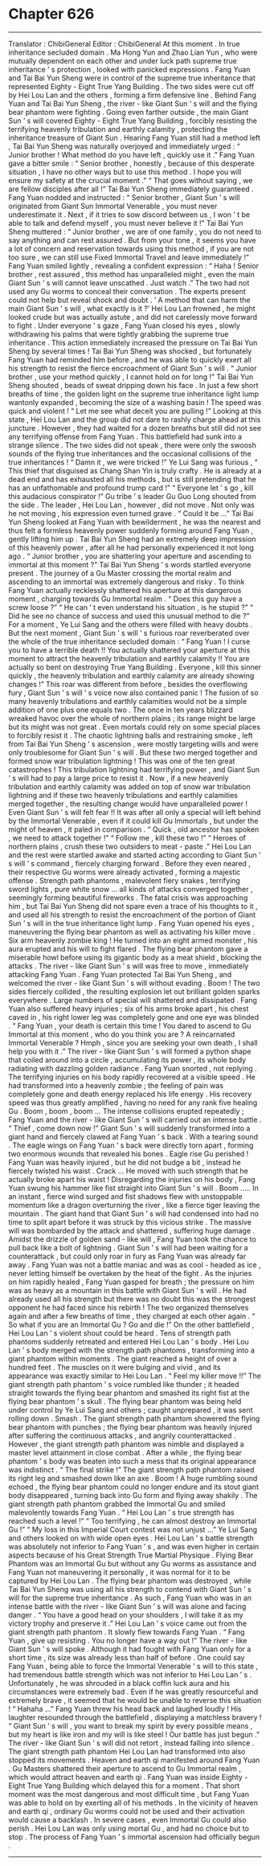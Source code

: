 
# Chapter 626


---

Translator : ChibiGeneral Editor : ChibiGeneral
At this moment .
In true inheritance secluded domain .
Ma Hong Yun and Zhao Lian Yun , who were mutually dependent on each other and under luck path supreme true inheritance ’ s protection , looked with panicked expressions .
Fang Yuan and Tai Bai Yun Sheng were in control of the supreme true inheritance that represented Eighty - Eight True Yang Building .
The two sides were cut off by Hei Lou Lan and the others , forming a firm defensive line .
Behind Fang Yuan and Tai Bai Yun Sheng , the river - like Giant Sun ’ s will and the flying bear phantom were fighting .
Going even farther outside , the main Giant Sun ’ s will covered Eighty - Eight True Yang Building , forcibly resisting the terrifying heavenly tribulation and earthly calamity , protecting the inheritance treasure of Giant Sun .
Hearing Fang Yuan still had a method left , Tai Bai Yun Sheng was naturally overjoyed and immediately urged : “ Junior brother ! What method do you have left , quickly use it .”
Fang Yuan gave a bitter smile : “ Senior brother , honestly , because of this desperate situation , I have no other ways but to use this method . I hope you will ensure my safety at the crucial moment .”
“ That goes without saying , we are fellow disciples after all !” Tai Bai Yun Sheng immediately guaranteed .
Fang Yuan nodded and instructed : “ Senior brother , Giant Sun ’ s will originated from Giant Sun Immortal Venerable , you must never underestimate it . Next , if it tries to sow discord between us , I won ’ t be able to talk and defend myself , you must never believe it !”
Tai Bai Yun Sheng muttered : “ Junior brother , we are of one family , you do not need to say anything and can rest assured . But from your tone , it seems you have a lot of concern and reservation towards using this method , if you are not too sure , we can still use Fixed Immortal Travel and leave immediately !”
Fang Yuan smiled lightly , revealing a confident expression : “ Haha ! Senior brother , rest assured , this method has unparalleled might , even the main Giant Sun ’ s will cannot leave unscathed . Just watch .”
The two had not used any Gu worms to conceal their conversation . The experts present could not help but reveal shock and doubt .
‘ A method that can harm the main Giant Sun ’ s will , what exactly is it ?’ Hei Lou Lan frowned , he might looked crude but was actually astute , and did not carelessly move forward to fight .
Under everyone ’ s gaze , Fang Yuan closed his eyes , slowly withdrawing his palms that were tightly grabbing the supreme true inheritance .
This action immediately increased the pressure on Tai Bai Yun Sheng by several times !
Tai Bai Yun Sheng was shocked , but fortunately Fang Yuan had reminded him before , and he was able to quickly exert all his strength to resist the fierce encroachment of Giant Sun ’ s will .
“ Junior brother , use your method quickly , I cannot hold on for long !” Tai Bai Yun Sheng shouted , beads of sweat dripping down his face .
In just a few short breaths of time , the golden light on the supreme true inheritance light lump wantonly expanded , becoming the size of a washing basin !
The speed was quick and violent !
“ Let me see what deceit you are pulling !” Looking at this state , Hei Lou Lan and the group did not dare to rashly charge ahead at this juncture .
However , they had waited for a dozen breaths but still did not see any terrifying offense from Fang Yuan .
This battlefield had sunk into a strange silence .
The two sides did not speak , there were only the swoosh sounds of the flying true inheritances and the occasional collisions of the true inheritances !
“ Damn it , we were tricked !” Ye Lui Sang was furious , “ This thief that disguised as Chang Shan Yin is truly crafty . He is already at a dead end and has exhausted all his methods , but is still pretending that he has an unfathomable and profound trump card !”
“ Everyone let ’ s go , kill this audacious conspirator !” Gu tribe ’ s leader Gu Guo Long shouted from the side .
The leader , Hei Lou Lan , however , did not move .
Not only was he not moving , his expression even turned grave .
“ Could it be …” Tai Bai Yun Sheng looked at Fang Yuan with bewilderment , he was the nearest and thus felt a formless heavenly power suddenly forming around Fang Yuan , gently lifting him up .
Tai Bai Yun Sheng had an extremely deep impression of this heavenly power , after all he had personally experienced it not long ago .
“ Junior brother , you are shattering your aperture and ascending to immortal at this moment ?”
Tai Bai Yun Sheng ’ s words startled everyone present .
The journey of a Gu Master crossing the mortal realm and ascending to an immortal was extremely dangerous and risky . To think Fang Yuan actually recklessly shattered his aperture at this dangerous moment , charging towards Gu Immortal realm .
“ Does this guy have a screw loose ?”
“ He can ’ t even understand his situation , is he stupid ?”
“ Did he see no chance of success and used this unusual method to die ?”
For a moment , Ye Lui Sang and the others were filled with heavy doubts .
But the next moment , Giant Sun ’ s will ’ s furious roar reverberated over the whole of the true inheritance secluded domain : “ Fang Yuan ! I curse you to have a terrible death !! You actually shattered your aperture at this moment to attract the heavenly tribulation and earthly calamity !! You are actually so bent on destroying True Yang Building . Everyone , kill this sinner quickly , the heavenly tribulation and earthly calamity are already showing changes !”
This roar was different from before , besides the overflowing fury , Giant Sun ’ s will ’ s voice now also contained panic !
The fusion of so many heavenly tribulations and earthly calamities would not be a simple addition of one plus one equals two .
The once in ten years blizzard wreaked havoc over the whole of northern plains ; its range might be large but its might was not great . Even mortals could rely on some special places to forcibly resist it .
The chaotic lightning balls and restraining smoke , left from Tai Bai Yun Sheng ’ s ascension , were mostly targeting wills and were only troublesome for Giant Sun ’ s will .
But these two merged together and formed snow war tribulation lightning !
This was one of the ten great catastrophes !
This tribulation lightning had terrifying power , and Giant Sun ’ s will had to pay a large price to resist it .
Now , if a new heavenly tribulation and earthly calamity was added on top of snow war tribulation lightning and if these two heavenly tribulations and earthly calamities merged together , the resulting change would have unparalleled power !
Even Giant Sun ’ s will felt fear !! It was after all only a special will left behind by the Immortal Venerable , even if it could kill Gu Immortals , but under the might of heaven , it paled in comparison .
“ Quick , old ancestor has spoken , we need to attack together !”
“ Follow me , kill these two !”
“ Heroes of northern plains , crush these two outsiders to meat - paste .”
Hei Lou Lan and the rest were startled awake and started acting according to Giant Sun ’ s will ’ s command , fiercely charging forward .
Before they even neared , their respective Gu worms were already activated , forming a majestic offense . Strength path phantoms , malevolent fiery snakes , terrifying sword lights , pure white snow … all kinds of attacks converged together , seemingly forming beautiful fireworks .
The fatal crisis was approaching him , but Tai Bai Yun Sheng did not spare even a trace of his thoughts to it , and used all his strength to resist the encroachment of the portion of Giant Sun ’ s will in the true inheritance light lump .
Fang Yuan opened his eyes , maneuvering the flying bear phantom as well as activating his killer move .
Six arm heavenly zombie king !
He turned into an eight armed monster , his aura erupted and his will to fight flared .
The flying bear phantom gave a miserable howl before using its gigantic body as a meat shield , blocking the attacks .
The river - like Giant Sun ’ s will was free to move , immediately attacking Fang Yuan .
Fang Yuan protected Tai Bai Yun Sheng , and welcomed the river - like Giant Sun ’ s will without evading .
Boom !
The two sides fiercely collided , the resulting explosion let out brilliant golden sparks everywhere .
Large numbers of special will shattered and dissipated .
Fang Yuan also suffered heavy injuries ; six of his arms broke apart , his chest caved in , his right lower leg was completely gone and one eye was blinded .
“ Fang Yuan , your death is certain this time ! You dared to ascend to Gu Immortal at this moment , who do you think you are ? A reincarnated Immortal Venerable ? Hmph , since you are seeking your own death , I shall help you with it .”
The river - like Giant Sun ’ s will formed a python shape that coiled around into a circle , accumulating its power , its whole body radiating with dazzling golden radiance .
Fang Yuan snorted , not replying . The terrifying injuries on his body rapidly recovered at a visible speed .
He had transformed into a heavenly zombie ; the feeling of pain was completely gone and death energy replaced his life energy . His recovery speed was thus greatly amplified , having no need for any rank five healing Gu .
Boom , boom , boom …
The intense collisions erupted repeatedly ; Fang Yuan and the river - like Giant Sun ’ s will carried out an intense battle .
“ Thief , come down now !” Giant Sun ’ s will suddenly transformed into a giant hand and fiercely clawed at Fang Yuan ’ s back .
With a tearing sound .
The eagle wings on Fang Yuan ’ s back were directly torn apart , forming two enormous wounds that revealed his bones .
Eagle rise Gu perished !
Fang Yuan was heavily injured , but he did not budge a bit , instead he fiercely twisted his waist .
Crack … He moved with such strength that he actually broke apart his waist !
Disregarding the injuries on his body , Fang Yuan swung his hammer like fist straight into Giant Sun ’ s will .
Boom …..
In an instant , fierce wind surged and fist shadows flew with unstoppable momentum like a dragon overturning the river , like a fierce tiger leaving the mountain .
The giant hand that Giant Sun ’ s will had condensed into had no time to split apart before it was struck by this vicious strike . The massive will was bombarded by the attack and shattered , suffering huge damage .
Amidst the drizzle of golden sand - like will , Fang Yuan took the chance to pull back like a bolt of lightning .
Giant Sun ’ s will had been waiting for a counterattack , but could only roar in fury as Fang Yuan was already far away .
Fang Yuan was not a battle maniac and was as cool - headed as ice , never letting himself be overtaken by the heat of the fight . As the injuries on him rapidly healed , Fang Yuan gasped for breath ; the pressure on him was as heavy as a mountain in this battle with Giant Sun ’ s will .
He had already used all his strength but there was no doubt this was the strongest opponent he had faced since his rebirth !
The two organized themselves again and after a few breaths of time , they charged at each other again .
“ So what if you are an Immortal Gu ? Go and die !” On the other battlefield , Hei Lou Lan ’ s violent shout could be heard .
Tens of strength path phantoms suddenly retreated and entered Hei Lou Lan ’ s body .
Hei Lou Lan ’ s body merged with the strength path phantoms , transforming into a giant phantom within moments .
The giant reached a height of over a hundred feet . The muscles on it were bulging and vivid , and its appearance was exactly similar to Hei Lou Lan .
“ Feel my killer move !!” The giant strength path phantom ’ s voice rumbled like thunder ; it headed straight towards the flying bear phantom and smashed its right fist at the flying bear phantom ’ s skull .
The flying bear phantom was being held under control by Ye Lui Sang and others ; caught unprepared , it was sent rolling down .
Smash .
The giant strength path phantom showered the flying bear phantom with punches ; the flying bear phantom was heavily injured after suffering the continuous attacks , and angrily counterattacked .
However , the giant strength path phantom was nimble and displayed a master level attainment in close combat . After a while , the flying bear phantom ’ s body was beaten into such a mess that its original appearance was indistinct .
“ The final strike !” The giant strength path phantom raised its right leg and smashed down like an axe .
Boom !
A huge rumbling sound echoed , the flying bear phantom could no longer endure and its stout giant body disappeared , turning back into Gu form and flying away shakily .
The giant strength path phantom grabbed the Immortal Gu and smiled malevolently towards Fang Yuan .
“ Hei Lou Lan ’ s true strength has reached such a level !”
“ Too terrifying , he can almost destroy an Immortal Gu !”
“ My loss in this Imperial Court contest was not unjust …”
Ye Lui Sang and others looked on with wide open eyes .
Hei Lou Lan ’ s battle strength was absolutely not inferior to Fang Yuan ’ s , and was even higher in certain aspects because of his Great Strength True Martial Physique .
Flying Bear Phantom was an Immortal Gu but without any Gu worms as assistance and Fang Yuan not maneuvering it personally , it was normal for it to be captured by Hei Lou Lan .
The flying bear phantom was destroyed , while Tai Bai Yun Sheng was using all his strength to contend with Giant Sun ’ s will for the supreme true inheritance . As such , Fang Yuan who was in an intense battle with the river - like Giant Sun ’ s will was alone and facing danger .
“ You have a good head on your shoulders , I will take it as my victory trophy and preserve it .” Hei Lou Lan ’ s voice came out from the giant strength path phantom .
It slowly flew towards Fang Yuan .
“ Fang Yuan , give up resisting . You no longer have a way out !” The river - like Giant Sun ’ s will spoke .
Although it had fought with Fang Yuan only for a short time , its size was already less than half of before .
One could say Fang Yuan , being able to force the Immortal Venerable ’ s will to this state , had tremendous battle strength which was not inferior to Hei Lou Lan ’ s .
Unfortunately , he was shrouded in a black coffin luck aura and his circumstances were extremely bad . Even if he was greatly resourceful and extremely brave , it seemed that he would be unable to reverse this situation !
“ Hahaha …” Fang Yuan threw his head back and laughed loudly !
His laughter resounded through the battlefield , displaying a matchless bravery !
“ Giant Sun ’ s will , you want to break my spirit by every possible means , but my heart is like iron and my will is like steel ! Our battle has just begun .”
The river - like Giant Sun ’ s will did not retort , instead falling into silence .
The giant strength path phantom Hei Lou Lan had transformed into also stopped its movements .
Heaven and earth qi manifested around Fang Yuan .
Gu Masters shattered their aperture to ascend to Gu Immortal realm , which would attract heaven and earth qi . Fang Yuan was inside Eighty - Eight True Yang Building which delayed this for a moment .
That short moment was the most dangerous and most difficult time , but Fang Yuan was able to hold on by exerting all of his methods .
In the vicinity of heaven and earth qi , ordinary Gu worms could not be used and their activation would cause a backlash . In severe cases , even Immortal Gu could also perish .
Hei Lou Lan was only using mortal Gu , and had no choice but to stop .
The process of Fang Yuan ’ s immortal ascension had officially begun .

---

